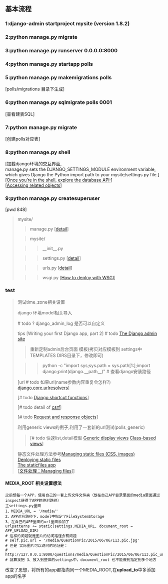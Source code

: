 基本流程
---------
### 1:django-admin startproject mysite (version 1.8.2)
### 2:python manage.py migrate
### 3:python manage.py runserver 0.0.0.0:8000
### 4:python manage.py startapp polls
### 5:python manage.py makemigrations polls 
\[polls/migrations 目录下生成\] <br/>
### 6:python manage.py sqlmigrate polls 0001 
\[查看建表SQL\]<br/>
### 7:python manage.py migrate 
\[创建polls对应表\]<br/>
### 8:python manage.py shell
\[加载django环境的交互界面,<br/>
manage.py sets the DJANGO\_SETTINGS\_MODULE environment variable, <br/>
which gives Django the Python import path to your mysite/settings.py file.\]<br/>
[[Once you’re in the shell, explore the database API:](https://docs.djangoproject.com/en/1.8/topics/db/queries/)]<br/>
[[Accessing related objects](https://docs.djangoproject.com/en/1.8/ref/models/relations/)]<br/>
### 9:python manage.py createsuperuser 
\[pwd 848\]<br/>

> mysite/
> 
> > manage.py [[detail](https://docs.djangoproject.com/en/1.8/ref/django-admin/)]
>
> > mysite/
>
> > > \_\_init\_\_.py
>
> > > settings.py [[detail](https://docs.djangoproject.com/en/1.8/topics/settings/)]
>
> > > urls.py [[detail](https://docs.djangoproject.com/en/1.8/topics/http/urls/)]
>
> > > wsgi.py [[How to deploy with WSGI](https://docs.djangoproject.com/en/1.8/howto/deployment/wsgi/)]

### test
>
> 测试time\_zone相关设置
>
> django 环境model相关导入
>
> \# todo ? django_admin_log 是否可以自定义
>
> tips \[Writing your first Django app, part 2\] # todo [The Django admin site](https://docs.djangoproject.com/en/1.8/ref/contrib/admin/#django.contrib.admin.ModelAdmin.list_display)
>
> > 重新定制admin后台页面 模板(拷贝对应模板到 settings中 TEMPLATES DIRS目录下，修改即可)
>
> > > python -c "import sys;sys.path = sys.path[1:];import django;print(django.\_\_path\_\_)" # 查看django安装路径
>
> \[url # todo 如果url(name参数内容重复会怎样?) [django.core.urlresolvers](https://docs.djangoproject.com/en/1.8/ref/urlresolvers/#module-django.core.urlresolvers)]
>
> \[# todo [Django shortcut functions](https://docs.djangoproject.com/en/1.8/topics/http/shortcuts/#module-django.shortcuts)\]
>
> \[# todo detail of [csrf](https://docs.djangoproject.com/en/1.8/ref/csrf/)\]
>
> \[# todo [Request and response objects](https://docs.djangoproject.com/en/1.8/ref/request-response/)\]
>
> 利用generic views的例子,利用了一套新的url测试(polls\_generic)
>
> > \[# todo 快速list,detail模型 [Generic display views](https://docs.djangoproject.com/en/1.8/ref/class-based-views/generic-display/) [Class-based views](https://docs.djangoproject.com/en/1.8/topics/class-based-views/)\]
>
> 静态文件处理方法参考[Managing static files (CSS, images)](https://docs.djangoproject.com/en/1.8/howto/static-files/)<br/>
[Deploying static files](https://docs.djangoproject.com/en/1.8/howto/static-files/deployment/)<br/>
[The staticfiles app](https://docs.djangoproject.com/en/1.8/ref/contrib/staticfiles/)<br/>
> \[[文件处理：Managing files](https://docs.djangoproject.com/en/1.8/topics/files/)]\]

#### MEDIA\_ROOT 相关设置想法
    
    之前想每一个APP，使用自己的一套上传文件文件夹（放在自己APP目录里面的media里面通过inspect获得了APP的绝对路径）
    主settings.py里面
    1、MEDIA_URL = '/media/'
    2、APP对应路径下，model中指定了FileSystemStorage
    3、在自己的APP里面的url里面添加了
    urlpatterns += static(settings.MEDIA_URL, document_root = APP_UPLOAD_DIR)
    # 这样的问题就是图片的访问路径会有问题
    # self.pic.url = '/media/QuestionPic/2015/06/06/113.pic.jpg'
    # 但是 实际图片可以访问的地址是：
    # http://127.0.0.1:8000/questions/media/QuestionPic/2015/06/06/113.pic_un70WY7.jpg
    # 就算我把 3、放入到整体的settings中，document_root 也不能做到指定到多个地方

改变了思想，将所有的app都指向同一个MEDIA\_ROOT,在**upload\_to**中多添加app的名字





